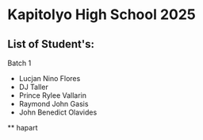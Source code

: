 # Kapitolyo High School 2025

## List of Student's:
Batch 1
- Lucjan Nino Flores
- DJ Taller
- Prince Rylee Vallarin
- Raymond John Gasis
- John Benedict Olavides

** hapart